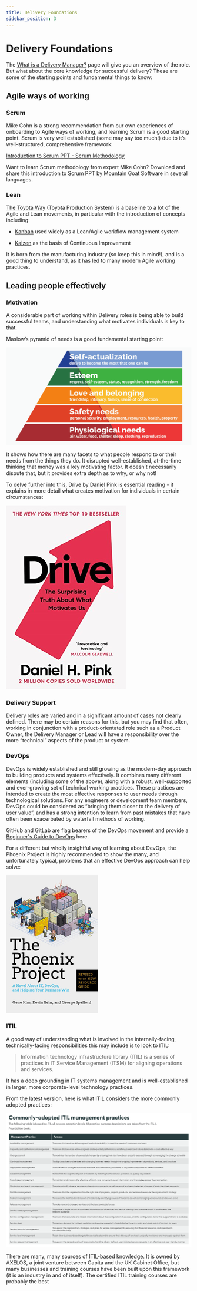 ```yaml
---
title: Delivery Foundations
sidebar_position: 3
---
```

# Delivery Foundations

The [What is a Delivery Manager?](../../Our%20People/Roles/Role%20Profiles/agile-delivery-lead.md) page will give you an overview of the role. But what about the core knowledge for successful delivery? These are some of the starting points and fundamental things to know:

## Agile ways of working

### Scrum

Mike Cohn is a strong recommendation from our own experiences of onboarding to Agile ways of working, and learning Scrum is a good starting point. Scrum is very well established (some may say too much!) due to it’s well-structured, comprehensive framework:


[Introduction to Scrum PPT - Scrum Methodology](https://www.mountaingoatsoftware.com/presentations/an-introduction-to-scrum)

Want to learn Scrum methodology from expert Mike Cohn? Download and share this introduction to Scrum PPT by Mountain Goat Software in several languages.


### Lean
[The Toyota Way](https://www.amazon.co.uk/Toyota-Way-Management-Principles-Manufacturer/dp/0071392319) (Toyota Production System) is a baseline to a lot of the Agile and Lean movements, in particular with the introduction of concepts including:

- [Kanban](https://en.wikipedia.org/wiki/Kanban) used widely as a Lean/Agile workflow management system 

- [Kaizen](https://en.wikipedia.org/wiki/Kaizen) as the basis of Continuous Improvement

It is born from the manufacturing industry (so keep this in mind!), and is a good thing to understand, as it has led to many modern Agile working practices.

## Leading people effectively

### Motivation

A considerable part of working within Delivery roles is being able to build successful teams, and understanding what motivates individuals is key to that. 

Maslow’s pyramid of needs is a good fundamental starting point:

![Maslow's Pyramid](images/maslow-pyramid.png)

It shows how there are many facets to what people respond to or their needs from the things they do. It disrupted well-established, at-the-time thinking that money was a key motivating factor. It doesn’t necessarily dispute that, but it provides extra depth as to why, or why not!

 

To delve further into this, Drive by Daniel Pink is essential reading - it explains in more detail what creates motivation for individuals in certain circumstances:  

[![Drive](images/drive-book.png)](https://www.amazon.co.uk/Drive-Surprising-Truth-About-Motivates-ebook/dp/B0033TI4BW/ref=tmm_kin_swatch_0?_encoding=UTF8&qid=1673456064&sr=8-4)

### Delivery Support

Delivery roles are varied and in a significant amount of cases not clearly defined. There may be certain reasons for this, but you may find that often, working in conjunction with a product-orientated role such as a Product Owner, the Delivery Manager or Lead will have a responsibility over the more “technical” aspects of the product or system.

### DevOps

DevOps is widely established and still growing as the modern-day approach to building products and systems effectively. It combines many different elements (including some of the above), along with a robust, well-supported and ever-growing set of technical working practices. These practices are intended to create the most effective responses to user needs through technological solutions. For any engineers or development team members, DevOps could be considered as “bringing them closer to the delivery of user value”, and has a strong intention to learn from past mistakes that have often been exacerbated by waterfall methods of working.

GitHub and GitLab are flag bearers of the DevOps movement and provide a [Beginner's Guide to DevOps](https://page.gitlab.com/resources-ebook-beginners-guide-devops.html?utm_medium=cpc&utm_source=google&utm_campaign=devopsgtm_emea_pr_rsa_nb_exact_&utm_content=guide-to-devops_digital_x-pr_english_&&utm_term=what%20is%20devops&_bt=603958011799&_bk=what%20is%20devops&_bm=e&_bn=g&_bg=83240379728&gclid=CjwKCAiA2fmdBhBpEiwA4CcHzZHENEa4QNi1uUt4ZU6xcNrQz51ehUWkjFLuC0dM7PAI8PUHEBlvLBoCwpEQAvD_BwE) here.

For a different but wholly insightful way of learning about DevOps, the Phoenix Project is highly recommended to show the many, and unfortunately typical, problems that an effective DevOps approach can help solve:  


[![tpp-book](images/tpp-book.png)](https://www.amazon.co.uk/Phoenix-Project-DevOps-Helping-Business/dp/0988262509/ref=asc_df_0988262509/?tag=googshopuk-21&linkCode=df0&hvadid=310623486223&hvpos=&hvnetw=g&hvrand=10535147547410689526&hvpone=&hvptwo=&hvqmt=&hvdev=c&hvdvcmdl=&hvlocint=&hvlocphy=9046318&hvtargid=pla-493009592078&psc=1&th=1&psc=1)

### ITIL

A good way of understanding what is involved in the internally-facing, technically-facing responsibilities this may include is to look to ITIL:

>Information technology infrastructure library (ITIL) is a series of practices in IT Service Management (ITSM) for aligning operations and services.

It has a deep grounding in IT systems management and is well-established in larger, more corporate-level technology practices.

From the latest version, here is what ITIL considers the more commonly adopted practices:

![ITIL-common-practices](images/itil-common.png)

There are many, many sources of ITIL-based knowledge. It is owned by AXELOS, a joint venture between Capita and the UK Cabinet Office, but many businesses and training courses have been built upon this framework (it is an industry in and of itself). The certified ITIL training courses are probably the best 
